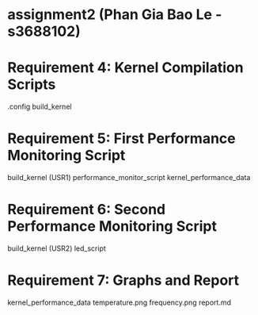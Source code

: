 # assignment2 (Phan Gia Bao Le - s3688102)

# Requirement 4: Kernel Compilation Scripts 
  .config 
  build_kernel
  
# Requirement 5: First Performance Monitoring Script
  build_kernel (USR1)
  performance_monitor_script
  kernel_performance_data
  
# Requirement 6: Second Performance Monitoring Script
  build_kernel (USR2)
  led_script
  
# Requirement 7: Graphs and Report
  kernel_performance_data
  temperature.png
  frequency.png
  report.md
  
